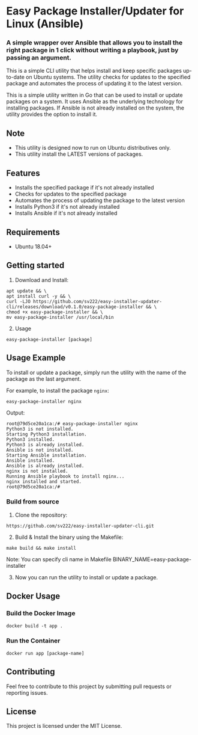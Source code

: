 # Easy Package Installer/Updater for Linux (Ansible)
### A simple wrapper over Ansible that allows you to install the right package in 1 click without writing a playbook, just by passing an argument.

This is a simple CLI utility that helps install and keep specific packages up-to-date on Ubuntu systems. The utility checks for updates to the specified package and automates the process of updating it to the latest version.

This is a simple utility written in Go that can be used to install or update packages on a system. It uses Ansible as the underlying technology for installing packages. If Ansible is not already installed on the system, the utility provides the option to install it.

## Note

- This utility is designed now to run on Ubuntu distributives only.
- This utility install the LATEST versions of packages.

## Features

- Installs the specified package if it's not already installed
- Checks for updates to the specified package
- Automates the process of updating the package to the latest version
- Installs Python3 if it's not already installed
- Installs Ansible if it's not already installed

## Requirements

- Ubuntu 18.04+

## Getting started

1. Download and Install:
```shell
apt update && \
apt install curl -y && \
curl -LJO https://github.com/sv222/easy-installer-updater-cli/releases/download/v0.1.0/easy-package-installer && \
chmod +x easy-package-installer && \
mv easy-package-installer /usr/local/bin
```

2. Usage
```shell
easy-package-installer [package]
```

## Usage Example

To install or update a package, simply run the utility with the name of the package as the last argument.

For example, to install the package `nginx`:

```shell
easy-package-installer nginx
```
Output:
```shell
root@79d5ce20a1ca:/# easy-package-installer nginx
Python3 is not installed.
Starting Python3 installation.
Python3 installed.
Python3 is already installed.
Ansible is not installed.
Starting Ansible installation.
Ansible installed.
Ansible is already installed.
nginx is not installed.
Running Ansible playbook to install nginx...
nginx installed and started.
root@79d5ce20a1ca:/#
```

### Build from source

1. Clone the repository:

```shell
https://github.com/sv222/easy-installer-updater-cli.git
```

2. Build & Install the binary using the Makefile:

```shell
make build && make install
```

Note:
You can specify cli name in Makefile
BINARY_NAME=easy-package-installer

3. Now you can run the utility to install or update a package.

## Docker Usage

### Build the Docker Image

```shell
docker build -t app .
```

### Run the Container

```shell
docker run app [package-name]
```

## Contributing

Feel free to contribute to this project by submitting pull requests or reporting issues.

## License

This project is licensed under the MIT License.
